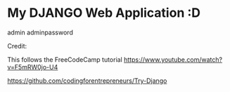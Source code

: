 # My DJANGO Web Application :D

admin
adminpassword

Credit:

This follows the FreeCodeCamp tutorial
https://www.youtube.com/watch?v=F5mRW0jo-U4

https://github.com/codingforentrepreneurs/Try-Django

